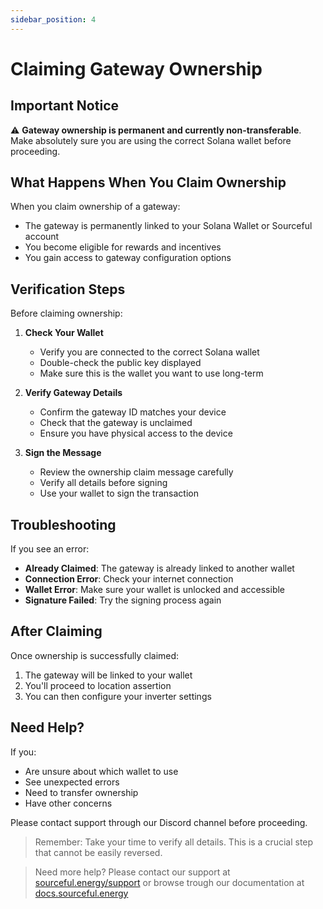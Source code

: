 ```yaml
---
sidebar_position: 4
---
```


# Claiming Gateway Ownership

## Important Notice

⚠️ **Gateway ownership is permanent and currently non-transferable**. Make absolutely sure you are using the correct Solana wallet before proceeding.

## What Happens When You Claim Ownership

When you claim ownership of a gateway:
- The gateway is permanently linked to your Solana Wallet or Sourceful account
- You become eligible for rewards and incentives
- You gain access to gateway configuration options

## Verification Steps

Before claiming ownership:

1. **Check Your Wallet**
   - Verify you are connected to the correct Solana wallet
   - Double-check the public key displayed
   - Make sure this is the wallet you want to use long-term

2. **Verify Gateway Details**
   - Confirm the gateway ID matches your device
   - Check that the gateway is unclaimed
   - Ensure you have physical access to the device

3. **Sign the Message**
   - Review the ownership claim message carefully
   - Verify all details before signing
   - Use your wallet to sign the transaction

## Troubleshooting

If you see an error:
- **Already Claimed**: The gateway is already linked to another wallet
- **Connection Error**: Check your internet connection
- **Wallet Error**: Make sure your wallet is unlocked and accessible
- **Signature Failed**: Try the signing process again

## After Claiming

Once ownership is successfully claimed:
1. The gateway will be linked to your wallet
2. You'll proceed to location assertion
3. You can then configure your inverter settings

## Need Help?

If you:
- Are unsure about which wallet to use
- See unexpected errors
- Need to transfer ownership
- Have other concerns

Please contact support through our Discord channel before proceeding.

> Remember: Take your time to verify all details. This is a crucial step that cannot be easily reversed.

> Need more help? Please contact our support at [sourceful.energy/support](https://sourceful.energy/support) or browse trough our documentation at [docs.sourceful.energy](https://docs.sourceful.energy)